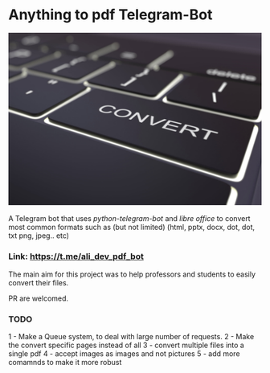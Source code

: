 # Anything to pdf Telegram-Bot

![Profile picture](PP.png)

A Telegram bot that uses _python-telegram-bot_
and _libre office_ to convert most common formats such as (but not limited)
(html, pptx, docx, dot, dot, txt png, jpeg.. etc)

### Link: https://t.me/ali_dev_pdf_bot
The main aim for this project was to help professors and students to easily convert their files.

PR are welcomed.

### **TODO**
1 - Make a Queue system, to deal with large number of requests.
2 - Make the convert specific pages instead of all
3 - convert multiple files into a single pdf
4 - accept images as images and not pictures
5 - add more comamnds to make it more robust
